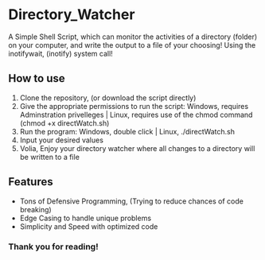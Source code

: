 # Directory_Watcher
A Simple Shell Script, which can monitor the activities of a directory (folder) on your computer, and write the output to a file of your choosing! Using the inotifywait, (inotify) system call!

## How to use
1. Clone the repository, (or download the script directly)
2. Give the appropriate permissions to run the script: Windows, requires Adminstration privelleges | Linux, requires use of the chmod command (chmod +x directWatch.sh)
3. Run the program: Windows, double click | Linux, ./directWatch.sh
4. Input your desired values
5. Volia, Enjoy your directory watcher where all changes to a directory will be written to a file

## Features
- Tons of Defensive Programming, (Trying to reduce chances of code breaking)
- Edge Casing to handle unique problems
- Simplicity and Speed with optimized code

### Thank you for reading!
